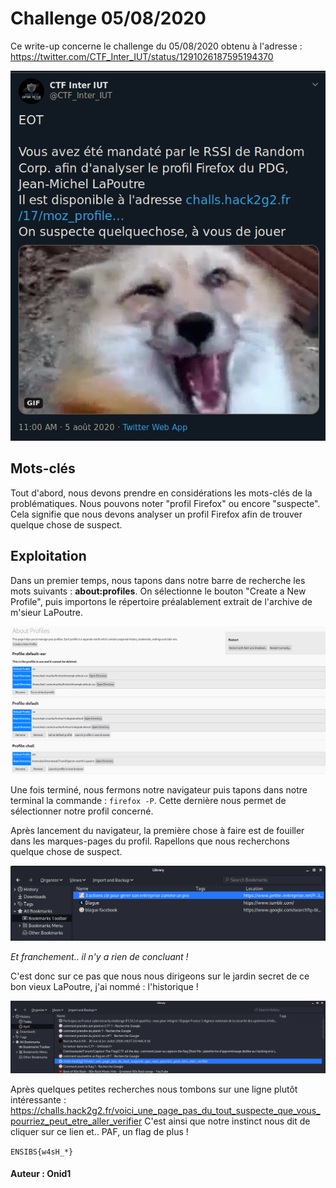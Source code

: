 ﻿# Challenge 05/08/2020

Ce write-up concerne le challenge du 05/08/2020 obtenu à l'adresse : 
https://twitter.com/CTF_Inter_IUT/status/1291026187595194370

![](https://github.com/35383773/35383773.github.io/blob/master/CTF/ENSIBS/Challenges%20Hebdo/Images/05-08-2020(1).png)


## Mots-clés

Tout d'abord, nous devons prendre en considérations les mots-clés de la problématiques.
Nous pouvons noter "profil Firefox" ou encore "suspecte".
Cela signifie que nous devons analyser un profil Firefox afin de trouver quelque chose de suspect.


## Exploitation

Dans un premier temps, nous tapons dans notre barre de recherche les mots suivants : **about:profiles**. 
On sélectionne le bouton "Create a New Profile", puis importons le répertoire préalablement extrait de l'archive de m'sieur LaPoutre.

![](https://github.com/35383773/35383773.github.io/blob/master/CTF/ENSIBS/Challenges%20Hebdo/Images/05-08-2020(2).png)

Une fois terminé, nous fermons notre navigateur puis tapons dans notre terminal la commande : <code>firefox -P</code>. 
Cette dernière nous permet de sélectionner notre profil concerné.

Après lancement du navigateur, la première chose à faire est de fouiller dans les marques-pages du profil. 
Rapellons que nous recherchons quelque chose de suspect.

![](https://github.com/35383773/35383773.github.io/blob/master/CTF/ENSIBS/Challenges%20Hebdo/Images/05-08-2020(3).png)

*Et franchement.. il n'y a rien de concluant !*

C'est donc sur ce pas que nous nous dirigeons sur le jardin secret de ce bon vieux LaPoutre, j'ai nommé : l'historique !

![](https://github.com/35383773/35383773.github.io/blob/master/CTF/ENSIBS/Challenges%20Hebdo/Images/05-08-2020(4).png)

Après quelques petites recherches nous tombons sur une ligne plutôt intéressante :
https://challs.hack2g2.fr/voici_une_page_pas_du_tout_suspecte_que_vous_pourriez_peut_etre_aller_verifier
C'est ainsi que notre instinct nous dit de cliquer sur ce lien et.. PAF, un flag de plus !

<code>ENSIBS{w4sH_*}</code>


#### Auteur : Onid1
